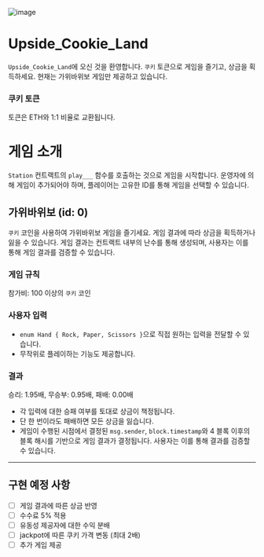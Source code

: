 ![image](https://github.com/user-attachments/assets/ddaa8f35-9029-4e84-b2db-928c27e51d15)

# Upside_Cookie_Land

`Upside_Cookie_Land`에 오신 것을 환영합니다. `쿠키` 토큰으로 게임을 즐기고, 상금을 획득하세요. 현재는 가위바위보 게임만 제공하고 있습니다.

### 쿠키 토큰

토큰은 ETH와 1:1 비율로 교환됩니다.

# 게임 소개

`Station` 컨트랙트의 `play___` 함수를 호출하는 것으로 게임을 시작합니다.
운영자에 의해 게임이 추가되어야 하며, 플레이어는 고유한 ID를 통해 게임을 선택할 수 있습니다.

## 가위바위보 (id: 0)

`쿠키` 코인을 사용하여 가위바위보 게임을 즐기세요. 게임 결과에 따라 상금을 획득하거나 잃을 수 있습니다. 게임 결과는 컨트랙트 내부의 난수를 통해 생성되며, 사용자는 이를 통해 게임 결과를 검증할 수 있습니다.

### 게임 규칙

참가비: 100 이상의 `쿠키` 코인

### 사용자 입력

- `enum Hand { Rock, Paper, Scissors }`으로 직접 원하는 입력을 전달할 수 있습니다.
- 무작위로 플레이하는 기능도 제공합니다.

### 결과

승리: 1.95배, 무승부: 0.95배, 패배: 0.00배

- 각 입력에 대한 승패 여부를 토대로 상금이 책정됩니다.
- 단 한 번이라도 패배하면 모든 상금을 잃습니다.
- 게임이 수행된 시점에서 결정된 `msg.sender`, `block.timestamp`와 4 블록 이후의 블록 해시를 기반으로 게임 결과가 결정됩니다. 사용자는 이를 통해 결과를 검증할 수 있습니다.

---

## 구현 예정 사항

- [ ] 게임 결과에 따른 상금 반영
- [ ] 수수료 5% 적용
- [ ] 유동성 제공자에 대한 수익 분배
- [ ] jackpot에 따른 쿠키 가격 변동 (최대 2배)
- [ ] 추가 게임 제공
